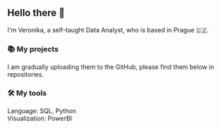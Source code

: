## Hello there 👋

I'm Veronika, a self-taught Data Analyst, who is based in Prague :czech_republic:.  


### 📚 My projects  
 
I am gradually uploading them to the GitHub, please find them below in repositories.

### 🛠️ My tools  
 
Language: SQL, Python\
Visualization: PowerBI

<!--
**VeronikaKudry/VeronikaKudry** is a ✨ _special_ ✨ repository because its `README.md` (this file) appears on your GitHub profile.

Here are some ideas to get you started:

- 🔭 I’m currently working on ...
- 🌱 I’m currently learning ...
- 👯 I’m looking to collaborate on ...
- 🤔 I’m looking for help with ...
- 💬 Ask me about ...
- 📫 How to reach me: ...
- 😄 Pronouns: ...
- ⚡ Fun fact: ...
-->
